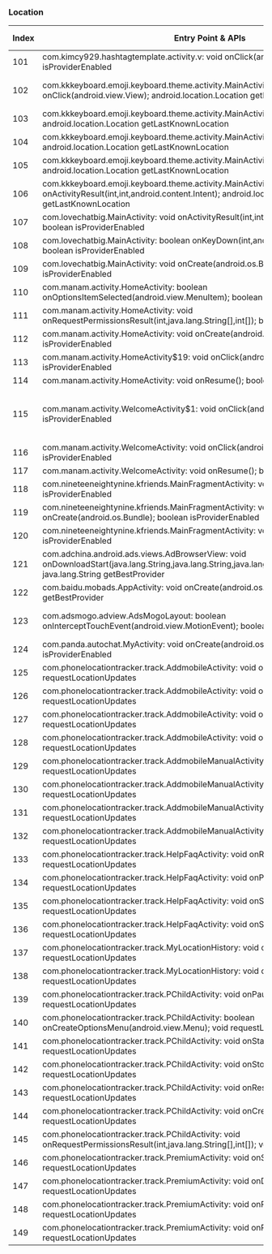### Location
| Index | Entry Point & APIs | Screen shot | Resource id | Label |
| ------------- | ------------- | ------------- |-------------|-------------|
| 101 | com.kimcy929.hashtagtemplate.activity.v: void onClick(android.view.View); boolean isProviderEnabled | ![](C:\Users\hfu\Documents\COSMOS\output\py\Play_win8\Social\com.kimcy929.hashtags\com.kimcy929.hashtagtemplate.activity.SettingActivity.png) |  | |
| 102 | com.kkkeyboard.emoji.keyboard.theme.activity.MainActivity$2: void onClick(android.view.View); android.location.Location getLastKnownLocation | ![](C:\Users\hfu\Documents\COSMOS\output\py\Play_win8\Social\com.kkkeyboard.emoji.keyboard.theme.Skull\com.kkkeyboard.emoji.keyboard.theme.activity.MainActivity.png) | {'2131493028': <sensitive_component.SensitiveComponent.SensitiveView object at 0x09493870>} | |
| 103 | com.kkkeyboard.emoji.keyboard.theme.activity.MainActivity: void onPause(); android.location.Location getLastKnownLocation | ![](C:\Users\hfu\Documents\COSMOS\output\py\Play_win8\Social\com.kkkeyboard.emoji.keyboard.theme.Skull\com.kkkeyboard.emoji.keyboard.theme.activity.MainActivity.png) |  | |
| 104 | com.kkkeyboard.emoji.keyboard.theme.activity.MainActivity: void onResume(); android.location.Location getLastKnownLocation | ![](C:\Users\hfu\Documents\COSMOS\output\py\Play_win8\Social\com.kkkeyboard.emoji.keyboard.theme.Skull\com.kkkeyboard.emoji.keyboard.theme.activity.MainActivity.png) |  | |
| 105 | com.kkkeyboard.emoji.keyboard.theme.activity.MainActivity: void onDestroy(); android.location.Location getLastKnownLocation | ![](C:\Users\hfu\Documents\COSMOS\output\py\Play_win8\Social\com.kkkeyboard.emoji.keyboard.theme.Skull\com.kkkeyboard.emoji.keyboard.theme.activity.MainActivity.png) |  | |
| 106 | com.kkkeyboard.emoji.keyboard.theme.activity.MainActivity: void onActivityResult(int,int,android.content.Intent); android.location.Location getLastKnownLocation | ![](C:\Users\hfu\Documents\COSMOS\output\py\Play_win8\Social\com.kkkeyboard.emoji.keyboard.theme.Skull\com.kkkeyboard.emoji.keyboard.theme.activity.MainActivity.png) |  | |
| 107 | com.lovechatbig.MainActivity: void onActivityResult(int,int,android.content.Intent); boolean isProviderEnabled | ![](C:\Users\hfu\Documents\COSMOS\output\py\Play_win8\Social\com.lovechatbig\com.lovechatbig.MainActivity.png) |  | |
| 108 | com.lovechatbig.MainActivity: boolean onKeyDown(int,android.view.KeyEvent); boolean isProviderEnabled | ![](C:\Users\hfu\Documents\COSMOS\output\py\Play_win8\Social\com.lovechatbig\com.lovechatbig.MainActivity.png) |  | |
| 109 | com.lovechatbig.MainActivity: void onCreate(android.os.Bundle); boolean isProviderEnabled | ![](C:\Users\hfu\Documents\COSMOS\output\py\Play_win8\Social\com.lovechatbig\com.lovechatbig.MainActivity.png) |  | |
| 110 | com.manam.activity.HomeActivity: boolean onOptionsItemSelected(android.view.MenuItem); boolean isProviderEnabled | ![](C:\Users\hfu\Documents\COSMOS\output\py\Play_win8\Social\com.manam\com.manam.activity.HomeActivity.png) |  | |
| 111 | com.manam.activity.HomeActivity: void onRequestPermissionsResult(int,java.lang.String[],int[]); boolean isProviderEnabled | ![](C:\Users\hfu\Documents\COSMOS\output\py\Play_win8\Social\com.manam\com.manam.activity.HomeActivity.png) |  | |
| 112 | com.manam.activity.HomeActivity: void onCreate(android.os.Bundle); boolean isProviderEnabled | ![](C:\Users\hfu\Documents\COSMOS\output\py\Play_win8\Social\com.manam\com.manam.activity.HomeActivity.png) |  | |
| 113 | com.manam.activity.HomeActivity$19: void onClick(android.view.View); boolean isProviderEnabled | ![](C:\Users\hfu\Documents\COSMOS\output\py\Play_win8\Social\com.manam\com.manam.activity.HomeActivity.png) |  | |
| 114 | com.manam.activity.HomeActivity: void onResume(); boolean isProviderEnabled | ![](C:\Users\hfu\Documents\COSMOS\output\py\Play_win8\Social\com.manam\com.manam.activity.HomeActivity.png) |  | |
| 115 | com.manam.activity.WelcomeActivity$1: void onClick(android.view.View); boolean isProviderEnabled | ![](C:\Users\hfu\Documents\COSMOS\output\py\Play_win8\Social\com.manam\com.manam.activity.WelcomeActivity.png) | {'2131624287': <sensitive_component.SensitiveComponent.SensitiveView object at 0x097CE7F0>, '2131624288': <sensitive_component.SensitiveComponent.SensitiveView object at 0x091F5F70>} | |
| 116 | com.manam.activity.WelcomeActivity: void onClick(android.view.View); boolean isProviderEnabled | ![](C:\Users\hfu\Documents\COSMOS\output\py\Play_win8\Social\com.manam\com.manam.activity.WelcomeActivity.png) |  | |
| 117 | com.manam.activity.WelcomeActivity: void onResume(); boolean isProviderEnabled | ![](C:\Users\hfu\Documents\COSMOS\output\py\Play_win8\Social\com.manam\com.manam.activity.WelcomeActivity.png) |  | |
| 118 | com.nineteeneightynine.kfriends.MainFragmentActivity: void onDestroy(); boolean isProviderEnabled | ![](C:\Users\hfu\Documents\COSMOS\output\py\Play_win8\Social\com.nineteeneightynine.kfriends\com.nineteeneightynine.kfriends.MainFragmentActivity.png) |  | |
| 119 | com.nineteeneightynine.kfriends.MainFragmentActivity: void onCreate(android.os.Bundle); boolean isProviderEnabled | ![](C:\Users\hfu\Documents\COSMOS\output\py\Play_win8\Social\com.nineteeneightynine.kfriends\com.nineteeneightynine.kfriends.MainFragmentActivity.png) |  | |
| 120 | com.nineteeneightynine.kfriends.MainFragmentActivity: void onResume(); boolean isProviderEnabled | ![](C:\Users\hfu\Documents\COSMOS\output\py\Play_win8\Social\com.nineteeneightynine.kfriends\com.nineteeneightynine.kfriends.MainFragmentActivity.png) |  | |
| 121 | com.adchina.android.ads.views.AdBrowserView: void onDownloadStart(java.lang.String,java.lang.String,java.lang.String,java.lang.String,long); java.lang.String getBestProvider | ![](C:\Users\hfu\Documents\COSMOS\output\py\Play_win8\Social\com.panda.autochat\com.adchina.android.ads.views.AdBrowserView.png) |  | |
| 122 | com.baidu.mobads.AppActivity: void onCreate(android.os.Bundle); java.lang.String getBestProvider | ![](C:\Users\hfu\Documents\COSMOS\output\py\Play_win8\Social\com.panda.autochat\com.baidu.mobads.AppActivity.png) |  | |
| 123 | com.adsmogo.adview.AdsMogoLayout: boolean onInterceptTouchEvent(android.view.MotionEvent); boolean isProviderEnabled | ![](C:\Users\hfu\Documents\COSMOS\output\py\Play_win8\Social\com.panda.autochat\com.panda.autochat.MyActivity.png) | {'2131165191': <sensitive_component.SensitiveComponent.SensitiveView object at 0x091EE970>} | |
| 124 | com.panda.autochat.MyActivity: void onCreate(android.os.Bundle); boolean isProviderEnabled | ![](C:\Users\hfu\Documents\COSMOS\output\py\Play_win8\Social\com.panda.autochat\com.panda.autochat.MyActivity.png) |  | |
| 125 | com.phonelocationtracker.track.AddmobileActivity: void onStop(); void requestLocationUpdates | ![](C:\Users\hfu\Documents\COSMOS\output\py\Play_win8\Social\com.phonelocationtracker.track\com.phonelocationtracker.track.AddmobileActivity.png) |  | |
| 126 | com.phonelocationtracker.track.AddmobileActivity: void onResume(); void requestLocationUpdates | ![](C:\Users\hfu\Documents\COSMOS\output\py\Play_win8\Social\com.phonelocationtracker.track\com.phonelocationtracker.track.AddmobileActivity.png) |  | |
| 127 | com.phonelocationtracker.track.AddmobileActivity: void onStart(); void requestLocationUpdates | ![](C:\Users\hfu\Documents\COSMOS\output\py\Play_win8\Social\com.phonelocationtracker.track\com.phonelocationtracker.track.AddmobileActivity.png) |  | |
| 128 | com.phonelocationtracker.track.AddmobileActivity: void onPause(); void requestLocationUpdates | ![](C:\Users\hfu\Documents\COSMOS\output\py\Play_win8\Social\com.phonelocationtracker.track\com.phonelocationtracker.track.AddmobileActivity.png) |  | |
| 129 | com.phonelocationtracker.track.AddmobileManualActivity: void onStart(); void requestLocationUpdates | ![](C:\Users\hfu\Documents\COSMOS\output\py\Play_win8\Social\com.phonelocationtracker.track\com.phonelocationtracker.track.AddmobileManualActivity.png) |  | |
| 130 | com.phonelocationtracker.track.AddmobileManualActivity: void onResume(); void requestLocationUpdates | ![](C:\Users\hfu\Documents\COSMOS\output\py\Play_win8\Social\com.phonelocationtracker.track\com.phonelocationtracker.track.AddmobileManualActivity.png) |  | |
| 131 | com.phonelocationtracker.track.AddmobileManualActivity: void onPause(); void requestLocationUpdates | ![](C:\Users\hfu\Documents\COSMOS\output\py\Play_win8\Social\com.phonelocationtracker.track\com.phonelocationtracker.track.AddmobileManualActivity.png) |  | |
| 132 | com.phonelocationtracker.track.AddmobileManualActivity: void onStop(); void requestLocationUpdates | ![](C:\Users\hfu\Documents\COSMOS\output\py\Play_win8\Social\com.phonelocationtracker.track\com.phonelocationtracker.track.AddmobileManualActivity.png) |  | |
| 133 | com.phonelocationtracker.track.HelpFaqActivity: void onResume(); void requestLocationUpdates | ![](C:\Users\hfu\Documents\COSMOS\output\py\Play_win8\Social\com.phonelocationtracker.track\com.phonelocationtracker.track.HelpFaqActivity.png) |  | |
| 134 | com.phonelocationtracker.track.HelpFaqActivity: void onPause(); void requestLocationUpdates | ![](C:\Users\hfu\Documents\COSMOS\output\py\Play_win8\Social\com.phonelocationtracker.track\com.phonelocationtracker.track.HelpFaqActivity.png) |  | |
| 135 | com.phonelocationtracker.track.HelpFaqActivity: void onStart(); void requestLocationUpdates | ![](C:\Users\hfu\Documents\COSMOS\output\py\Play_win8\Social\com.phonelocationtracker.track\com.phonelocationtracker.track.HelpFaqActivity.png) |  | |
| 136 | com.phonelocationtracker.track.HelpFaqActivity: void onStop(); void requestLocationUpdates | ![](C:\Users\hfu\Documents\COSMOS\output\py\Play_win8\Social\com.phonelocationtracker.track\com.phonelocationtracker.track.HelpFaqActivity.png) |  | |
| 137 | com.phonelocationtracker.track.MyLocationHistory: void onStop(); void requestLocationUpdates | ![](C:\Users\hfu\Documents\COSMOS\output\py\Play_win8\Social\com.phonelocationtracker.track\com.phonelocationtracker.track.MyLocationHistory.png) |  | |
| 138 | com.phonelocationtracker.track.MyLocationHistory: void onStart(); void requestLocationUpdates | ![](C:\Users\hfu\Documents\COSMOS\output\py\Play_win8\Social\com.phonelocationtracker.track\com.phonelocationtracker.track.MyLocationHistory.png) |  | |
| 139 | com.phonelocationtracker.track.PChildActivity: void onPause(); void requestLocationUpdates | ![](C:\Users\hfu\Documents\COSMOS\output\py\Play_win8\Social\com.phonelocationtracker.track\com.phonelocationtracker.track.PChildActivity.png) |  | |
| 140 | com.phonelocationtracker.track.PChildActivity: boolean onCreateOptionsMenu(android.view.Menu); void requestLocationUpdates | ![](C:\Users\hfu\Documents\COSMOS\output\py\Play_win8\Social\com.phonelocationtracker.track\com.phonelocationtracker.track.PChildActivity.png) |  | |
| 141 | com.phonelocationtracker.track.PChildActivity: void onStart(); void requestLocationUpdates | ![](C:\Users\hfu\Documents\COSMOS\output\py\Play_win8\Social\com.phonelocationtracker.track\com.phonelocationtracker.track.PChildActivity.png) |  | |
| 142 | com.phonelocationtracker.track.PChildActivity: void onStop(); void requestLocationUpdates | ![](C:\Users\hfu\Documents\COSMOS\output\py\Play_win8\Social\com.phonelocationtracker.track\com.phonelocationtracker.track.PChildActivity.png) |  | |
| 143 | com.phonelocationtracker.track.PChildActivity: void onResume(); void requestLocationUpdates | ![](C:\Users\hfu\Documents\COSMOS\output\py\Play_win8\Social\com.phonelocationtracker.track\com.phonelocationtracker.track.PChildActivity.png) |  | |
| 144 | com.phonelocationtracker.track.PChildActivity: void onCreate(android.os.Bundle); void requestLocationUpdates | ![](C:\Users\hfu\Documents\COSMOS\output\py\Play_win8\Social\com.phonelocationtracker.track\com.phonelocationtracker.track.PChildActivity.png) |  | |
| 145 | com.phonelocationtracker.track.PChildActivity: void onRequestPermissionsResult(int,java.lang.String[],int[]); void requestLocationUpdates | ![](C:\Users\hfu\Documents\COSMOS\output\py\Play_win8\Social\com.phonelocationtracker.track\com.phonelocationtracker.track.PChildActivity.png) |  | |
| 146 | com.phonelocationtracker.track.PremiumActivity: void onStart(); void requestLocationUpdates | ![](C:\Users\hfu\Documents\COSMOS\output\py\Play_win8\Social\com.phonelocationtracker.track\com.phonelocationtracker.track.PremiumActivity.png) |  | |
| 147 | com.phonelocationtracker.track.PremiumActivity: void onDestroy(); void requestLocationUpdates | ![](C:\Users\hfu\Documents\COSMOS\output\py\Play_win8\Social\com.phonelocationtracker.track\com.phonelocationtracker.track.PremiumActivity.png) |  | |
| 148 | com.phonelocationtracker.track.PremiumActivity: void onPause(); void requestLocationUpdates | ![](C:\Users\hfu\Documents\COSMOS\output\py\Play_win8\Social\com.phonelocationtracker.track\com.phonelocationtracker.track.PremiumActivity.png) |  | |
| 149 | com.phonelocationtracker.track.PremiumActivity: void onResume(); void requestLocationUpdates | ![](C:\Users\hfu\Documents\COSMOS\output\py\Play_win8\Social\com.phonelocationtracker.track\com.phonelocationtracker.track.PremiumActivity.png) |  | |
